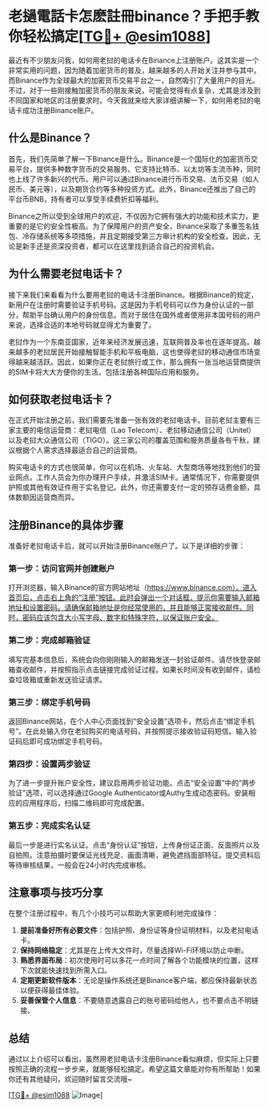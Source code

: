 # 老撾電話卡怎麽註冊binance？手把手教你轻松搞定[[TG💪+ @esim1088](https://t.me/s/esim1088)]

最近有不少朋友问我，如何用老挝的电话卡在Binance上注册账户。这其实是一个非常实用的问题，因为随着加密货币的普及，越来越多的人开始关注并参与其中。而Binance作为全球最大的加密货币交易平台之一，自然吸引了大量用户的目光。不过，对于一些刚接触加密货币的朋友来说，可能会觉得有点复杂，尤其是涉及到不同国家和地区的注册要求时。今天我就来给大家详细讲解一下，如何用老挝的电话卡成功注册Binance账户。

## 什么是Binance？

首先，我们先简单了解一下Binance是什么。Binance是一个国际化的加密货币交易平台，提供多种数字货币的交易服务。它支持比特币、以太坊等主流币种，同时也上线了许多新兴的代币。用户可以通过Binance进行币币交易、法币交易（如人民币、美元等），以及期货合约等多种投资方式。此外，Binance还推出了自己的平台币BNB，持有者可以享受手续费折扣等福利。

Binance之所以受到全球用户的欢迎，不仅因为它拥有强大的功能和技术实力，更重要的是它的安全性极高。为了保障用户的资产安全，Binance采取了多重签名钱包、冷存储系统等多项措施，并且定期接受第三方审计机构的安全检查。因此，无论是新手还是资深投资者，都可以在这里找到适合自己的投资机会。

## 为什么需要老挝电话卡？

接下来我们来看看为什么要用老挝的电话卡注册Binance。根据Binance的规定，新用户在注册时需要验证手机号码。这是因为手机号码可以作为身份认证的一部分，帮助平台确认用户的身份信息。而对于居住在国外或者使用非本国号码的用户来说，选择合适的本地号码就显得尤为重要了。

老挝作为一个东南亚国家，近年来经济发展迅速，互联网普及率也在逐年提高。越来越多的老挝居民开始接触智能手机和平板电脑，这也使得老挝的移动通信市场变得越来越活跃。因此，如果你正在老挝旅行或工作，那么拥有一张当地运营商提供的SIM卡将大大方便你的生活，包括注册各种国际应用和服务。

## 如何获取老挝电话卡？

在正式开始注册之前，我们需要先准备一张有效的老挝电话卡。目前老挝主要有三家主要的电信运营商：老挝电信（Lao Telecom）、老挝移动通信公司（Unitel）以及老挝大众通信公司（TIGO）。这三家公司的覆盖范围和服务质量各有千秋，建议根据个人需求选择最适合自己的运营商。

购买电话卡的方式也很简单，你可以在机场、火车站、大型商场等地找到他们的营业网点。工作人员会为你办理开户手续，并激活SIM卡。通常情况下，你需要提供护照或其他有效证件用于实名登记。此外，你还需要支付一定的预存话费金额，具体数额因运营商而异。

## 注册Binance的具体步骤

准备好老挝电话卡后，就可以开始注册Binance账户了。以下是详细的步骤：

### 第一步：访问官网并创建账户

打开浏览器，输入Binance的官方网站地址（https://www.binance.com）。进入首页后，点击右上角的“注册”按钮。此时会弹出一个对话框，提示你需要输入邮箱地址和设置密码。请确保邮箱地址是你经常使用的，并且能够正常接收邮件。同时，密码应该包含大小写字母、数字和特殊字符，以保证账户安全。

### 第二步：完成邮箱验证

填写完基本信息后，系统会向你刚刚输入的邮箱发送一封验证邮件。请尽快登录邮箱查收邮件，并按照指示点击链接完成验证过程。如果长时间没有收到邮件，请检查垃圾箱或重新发送验证请求。

### 第三步：绑定手机号码

返回Binance网站，在个人中心页面找到“安全设置”选项卡，然后点击“绑定手机号”。在此处输入你在老挝购买的电话号码，并按照提示接收验证码短信。输入验证码后即可成功绑定手机号码。

### 第四步：设置两步验证

为了进一步提升账户安全性，建议启用两步验证功能。点击“安全设置”中的“两步验证”选项，可以选择通过Google Authenticator或Authy生成动态密码。安装相应的应用程序后，扫描二维码即可完成配置。

### 第五步：完成实名认证

最后一步是进行实名认证。点击“身份认证”按钮，上传身份证正面、反面照片以及自拍照。注意拍摄时要保证光线充足、画面清晰，避免遮挡面部特征。提交资料后等待审核结果，一般会在24小时内完成审核。

## 注意事项与技巧分享

在整个注册过程中，有几个小技巧可以帮助大家更顺利地完成操作：

1. **提前准备好所有必要文件**：包括护照、身份证等身份证明材料，以及老挝电话卡。
2. **保持网络稳定**：尤其是在上传大文件时，尽量选择Wi-Fi环境以防止中断。
3. **熟悉界面布局**：初次使用时可以多花一点时间了解各个功能模块的位置，这样下次就能快速找到所需入口。
4. **定期更新软件版本**：无论是操作系统还是Binance客户端，都应保持最新状态以便获得最佳体验。
5. **妥善保管个人信息**：不要随意透露自己的账号密码给他人，也不要点击不明链接。

## 总结

通过以上介绍可以看出，虽然用老挝电话卡注册Binance看似麻烦，但实际上只要按照正确的流程一步步来，就能够轻松搞定。希望这篇文章能对你有所帮助！如果你还有其他疑问，欢迎随时留言交流哦~

[[TG💪+ @esim1088](https://t.me/s/esim1088) ![Image](https://i.postimg.cc/4NQfJmqS/Snipaste-2025-05-13-00-14-12.png)]